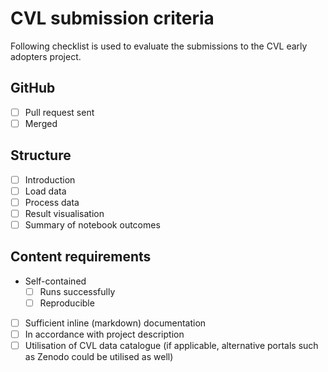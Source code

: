# CVL submission criteria
Following checklist is used to evaluate the submissions to the CVL early adopters project.

## GitHub
- [ ] Pull request sent
- [ ] Merged

## Structure
- [ ] Introduction
- [ ] Load data
- [ ] Process data
- [ ] Result visualisation
- [ ] Summary of notebook outcomes

## Content requirements
- Self-contained
  - [ ] Runs successfully
  - [ ] Reproducible
- [ ] Sufficient inline (markdown) documentation
- [ ] In accordance with project description
- [ ] Utilisation of CVL data catalogue (if applicable, alternative portals such as Zenodo could be utilised as well)

